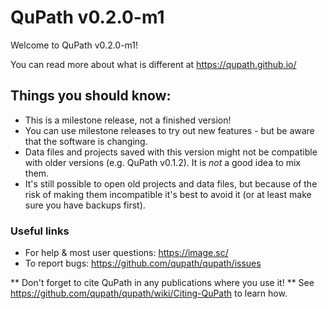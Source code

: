QuPath v0.2.0-m1
================

Welcome to QuPath v0.2.0-m1!

You can read more about what is different at https://qupath.github.io/

## Things you should know:
* This is a milestone release, not a finished version!
* You can use milestone releases to try out new features - but be aware that the software is changing.
* Data files and projects saved with this version might not be compatible with older versions (e.g. QuPath v0.1.2). It is *not* a good idea to mix them.
* It's still possible to open old projects and data files, but because of the risk of making them incompatible it's best to avoid it (or at least make sure you have backups first).


### Useful links
* For help & most user questions: https://image.sc/
* To report bugs: https://github.com/qupath/qupath/issues

** Don't forget to cite QuPath in any publications where you use it! **
See https://github.com/qupath/qupath/wiki/Citing-QuPath to learn how.
